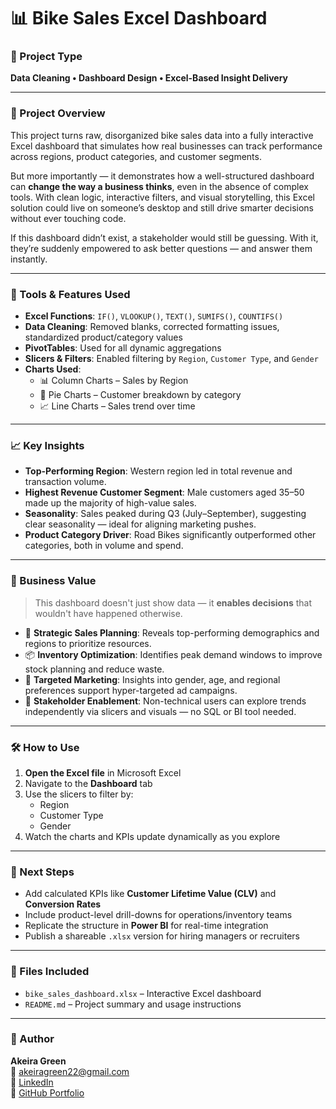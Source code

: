 # 📊 Bike Sales Excel Dashboard

### 🎯 Project Type  
**Data Cleaning • Dashboard Design • Excel-Based Insight Delivery**

---

### 📌 Project Overview  
This project turns raw, disorganized bike sales data into a fully interactive Excel dashboard that simulates how real businesses can track performance across regions, product categories, and customer segments.

But more importantly — it demonstrates how a well-structured dashboard can **change the way a business thinks**, even in the absence of complex tools. With clean logic, interactive filters, and visual storytelling, this Excel solution could live on someone’s desktop and still drive smarter decisions without ever touching code.

If this dashboard didn’t exist, a stakeholder would still be guessing. With it, they’re suddenly empowered to ask better questions — and answer them instantly.

---

### 🔧 Tools & Features Used

- **Excel Functions**: `IF()`, `VLOOKUP()`, `TEXT()`, `SUMIFS()`, `COUNTIFS()`  
- **Data Cleaning**: Removed blanks, corrected formatting issues, standardized product/category values  
- **PivotTables**: Used for all dynamic aggregations  
- **Slicers & Filters**: Enabled filtering by `Region`, `Customer Type`, and `Gender`  
- **Charts Used**:  
  - 📊 Column Charts – Sales by Region  
  - 🧩 Pie Charts – Customer breakdown by category  
  - 📈 Line Charts – Sales trend over time

---

### 📈 Key Insights

- **Top-Performing Region**: Western region led in total revenue and transaction volume.  
- **Highest Revenue Customer Segment**: Male customers aged 35–50 made up the majority of high-value sales.  
- **Seasonality**: Sales peaked during Q3 (July–September), suggesting clear seasonality — ideal for aligning marketing pushes.  
- **Product Category Driver**: Road Bikes significantly outperformed other categories, both in volume and spend.

---

### 💼 Business Value

> This dashboard doesn't just show data — it **enables decisions** that wouldn't have happened otherwise.

- 🎯 **Strategic Sales Planning**: Reveals top-performing demographics and regions to prioritize resources.  
- 📦 **Inventory Optimization**: Identifies peak demand windows to improve stock planning and reduce waste.  
- 📣 **Targeted Marketing**: Insights into gender, age, and regional preferences support hyper-targeted ad campaigns.  
- 🧠 **Stakeholder Enablement**: Non-technical users can explore trends independently via slicers and visuals — no SQL or BI tool needed.

---

### 🛠️ How to Use

1. **Open the Excel file** in Microsoft Excel  
2. Navigate to the **Dashboard** tab  
3. Use the slicers to filter by:
   - Region  
   - Customer Type  
   - Gender  
4. Watch the charts and KPIs update dynamically as you explore

---

### 🚀 Next Steps

- Add calculated KPIs like **Customer Lifetime Value (CLV)** and **Conversion Rates**  
- Include product-level drill-downs for operations/inventory teams  
- Replicate the structure in **Power BI** for real-time integration  
- Publish a shareable `.xlsx` version for hiring managers or recruiters

---

### 📁 Files Included

- `bike_sales_dashboard.xlsx` – Interactive Excel dashboard
- `README.md` – Project summary and usage instructions


---

### 👤 Author

**Akeira Green**  
📧 akeiragreen22@gmail.com  
🔗 [LinkedIn](https://www.linkedin.com/in/akeira-green)  
💼 [GitHub Portfolio](https://github.com/akeiragreen)


